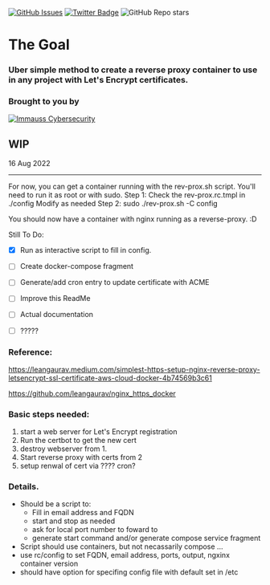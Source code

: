 [![GitHub Issues](https://img.shields.io/github/issues-raw/immauss/rev-prox.svg)](https://github.com/immauss/rev-prox/issues)
[![Twitter Badge](https://badgen.net/badge/icon/twitter?icon=twitter&label)](https://twitter.com/immauss)
![GitHub Repo stars](https://img.shields.io/github/stars/immauss/rev-prox?style=social)

# The Goal #
### Uber simple method to create a reverse proxy container to use in any project with Let's Encrypt certificates. ##


### Brought to you by ###
[![Immauss Cybersecurity](https://github.com/immauss/openvas/raw/master/images/ics-hz.png)](https://immauss.com "Immauss Cybersecurity")



## WIP ##

16 Aug 2022
- - - - 
For now, you can get a container running with the rev-prox.sh script. You'll need to run it as root or with sudo. 
Step 1: Check the rev-prox.rc.tmpl in ./config Modify as needed
Step 2: sudo ./rev-prox.sh -C config 

You should now have a container with nginx running as a reverse-proxy. :D

Still To Do:

- [x] Run as interactive script to fill in config.
- [ ] Create docker-compose fragment 
- [ ] Generate/add cron entry to update certificate with ACME
- [ ] Improve this ReadMe
- [ ] Actual documentation
- [ ] ?????


### Reference: ###
  https://leangaurav.medium.com/simplest-https-setup-nginx-reverse-proxy-letsencrypt-ssl-certificate-aws-cloud-docker-4b74569b3c61
  
  https://github.com/leangaurav/nginx_https_docker
  
### Basic steps needed: ###
1. start a web server for Let's Encrypt registration
2. Run the certbot to get the new cert
3. destroy webserver from 1. 
4. Start reverse proxy with certs from 2
5. setup renwal of cert via ???? cron? 

### Details. ###
- Should be a script to:
  - Fill in email address and FQDN 
  - start and stop as needed
  - ask for local port number to foward to
  - generate start command and/or generate compose service fragment
- Script should use containers, but not necassarily compose ... 
- use rc/config to set FQDN, email address, ports, output, ngxinx container version
- should have option for specifing config file with default set in /etc




